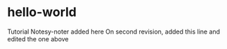# hello-world
Tutorial
Notesy-noter added here
On second revision, added this line and edited the one above
